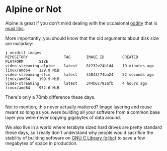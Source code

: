 # Alpine or Not

Alpine is great if you don't mind dealing with the occasional
[oddity](https://news.ycombinator.com/item?id=23080290) that
is [musl libc](https://www.musl-libc.org/).

More importantly, you should know that the old arguments about
disk size are malarkey:

```shell
❯ nerdctl images
REPOSITORY                TAG       IMAGE ID        CREATED           PLATFORM       SIZE
video-streaming-alpine    latest    8f232e24b1d4    19 minutes ago    linux/amd64    129.9 MiB
video-streaming-slim      latest    44843f74ba24    52 seconds ago    linux/amd64    199.9 MiB
video-streaming           latest    344b6c792afb    4 hours ago       linux/amd64    952.6 MiB
```

There's only a 70mb difference these days.

Not to mention, this never actually mattered?  Image layering and reuse
meant so long as you were building all your software from a common base
layer you were never copying gigabytes of data around.

We also live in a world where terabyte sized hard drives are pretty
standard these days, so I really don't understand why people would
sacrifice the stability of building software on [GNU C Library (glibc)](https://www.gnu.org/software/libc/)
to save a few megabytes of space in production.

